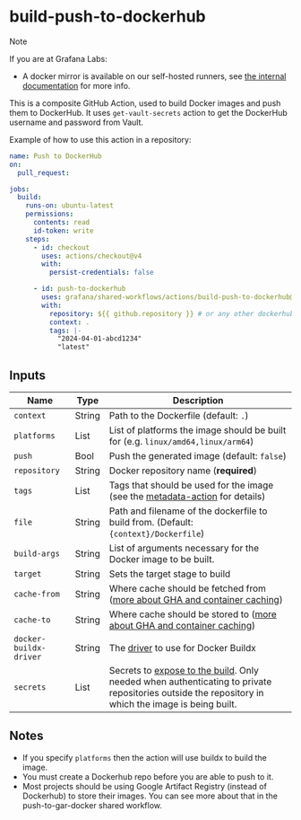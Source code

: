 # build-push-to-dockerhub

> [!NOTE]
> If you are at Grafana Labs:
>
> - A docker mirror is available on our self-hosted runners, see [the internal documentation](https://enghub.grafana-ops.net/docs/default/component/deployment-tools/platform/continuous-integration/#docker-caching-in-github-actions) for more info.

This is a composite GitHub Action, used to build Docker images and push them to DockerHub.
It uses `get-vault-secrets` action to get the DockerHub username and password from Vault.

Example of how to use this action in a repository:

<!-- x-release-please-start-version -->

```yaml
name: Push to DockerHub
on:
  pull_request:

jobs:
  build:
    runs-on: ubuntu-latest
    permissions:
      contents: read
      id-token: write
    steps:
      - id: checkout
        uses: actions/checkout@v4
        with:
          persist-credentials: false

      - id: push-to-dockerhub
        uses: grafana/shared-workflows/actions/build-push-to-dockerhub@build-push-to-dockerhub/v0.1.1
        with:
          repository: ${{ github.repository }} # or any other dockerhub repository
          context: .
          tags: |-
            "2024-04-01-abcd1234"
            "latest"
```

<!-- x-release-please-end-version -->

## Inputs

| Name                   | Type   | Description                                                                                                                                                                                      |
| ---------------------- | ------ | ------------------------------------------------------------------------------------------------------------------------------------------------------------------------------------------------ |
| `context`              | String | Path to the Dockerfile (default: `.`)                                                                                                                                                            |
| `platforms`            | List   | List of platforms the image should be built for (e.g. `linux/amd64,linux/arm64`)                                                                                                                 |
| `push`                 | Bool   | Push the generated image (default: `false`)                                                                                                                                                      |
| `repository`           | String | Docker repository name (**required**)                                                                                                                                                            |
| `tags`                 | List   | Tags that should be used for the image (see the [metadata-action][mda] for details)                                                                                                              |
| `file`                 | String | Path and filename of the dockerfile to build from. (Default: `{context}/Dockerfile`)                                                                                                             |
| `build-args`           | String | List of arguments necessary for the Docker image to be built.                                                                                                                                    |
| `target`               | String | Sets the target stage to build                                                                                                                                                                   |
| `cache-from`           | String | Where cache should be fetched from ([more about GHA and container caching](https://www.kenmuse.com/blog/implementing-docker-layer-caching-in-github-actions/))                                   |
| `cache-to`             | String | Where cache should be stored to ([more about GHA and container caching](https://www.kenmuse.com/blog/implementing-docker-layer-caching-in-github-actions/))                                      |
| `docker-buildx-driver` | String | The [driver](https://github.com/docker/setup-buildx-action/tree/v3/?tab=readme-ov-file#customizing) to use for Docker Buildx                                                                     |
| `secrets`              | List   | Secrets to [expose to the build](https://github.com/docker/build-push-action). Only needed when authenticating to private repositories outside the repository in which the image is being built. |

[mda]: https://github.com/docker/metadata-action?tab=readme-ov-file#tags-input

## Notes

- If you specify `platforms` then the action will use buildx to build the image.
- You must create a Dockerhub repo before you are able to push to it.
- Most projects should be using Google Artifact Registry (instead of Dockerhub) to store their images. You can see more about that in the push-to-gar-docker shared workflow.
